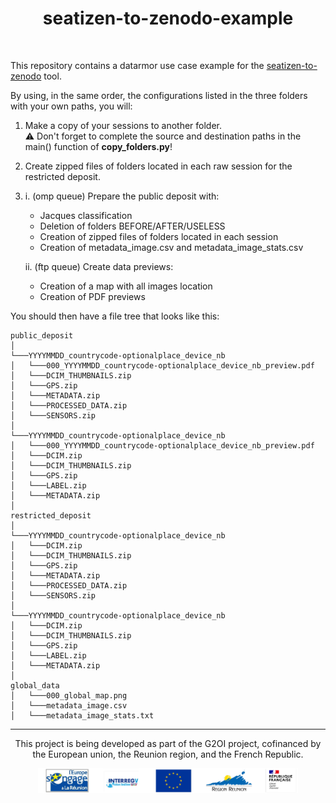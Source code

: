<div align="center">

# seatizen-to-zenodo-example


</div>
</br>

This repository contains a datarmor use case example for the [seatizen-to-zenodo](https://github.com/IRDG2OI/seatizen-to-zenodo) tool.

By using, in the same order, the configurations listed in the three folders with your own paths, you will:

1. Make a copy of your sessions to another folder. <br/>
:warning: Don't forget to complete the source and destination paths in the main() function of **copy_folders.py**!
2. Create zipped files of folders located in each raw session for the restricted deposit.
3. i. (omp queue) Prepare the public deposit with: <br/>

    - Jacques classification
    - Deletion of folders BEFORE/AFTER/USELESS
    - Creation of zipped files of folders located in each session
    - Creation of metadata_image.csv and metadata_image_stats.csv

    ii. (ftp queue) Create data previews: <br>

    - Creation of a map with all images location
    - Creation of PDF previews

You should then have a file tree that looks like this:
```
public_deposit
│
└───YYYYMMDD_countrycode-optionalplace_device_nb
│   └───000_YYYYMMDD_countrycode-optionalplace_device_nb_preview.pdf
│   └───DCIM_THUMBNAILS.zip
│   └───GPS.zip
│   └───METADATA.zip
│   └───PROCESSED_DATA.zip
│   └───SENSORS.zip
│
└───YYYYMMDD_countrycode-optionalplace_device_nb
│   └───000_YYYYMMDD_countrycode-optionalplace_device_nb_preview.pdf
│   └───DCIM.zip
│   └───DCIM_THUMBNAILS.zip
│   └───GPS.zip
│   └───LABEL.zip
│   └───METADATA.zip
│
restricted_deposit
│
└───YYYYMMDD_countrycode-optionalplace_device_nb
│   └───DCIM.zip
│   └───DCIM_THUMBNAILS.zip
│   └───GPS.zip
│   └───METADATA.zip
│   └───PROCESSED_DATA.zip
│   └───SENSORS.zip
│
└───YYYYMMDD_countrycode-optionalplace_device_nb
│   └───DCIM.zip
│   └───DCIM_THUMBNAILS.zip
│   └───GPS.zip
│   └───LABEL.zip
│   └───METADATA.zip
│
global_data
│   └───000_global_map.png
│   └───metadata_image.csv
│   └───metadata_image_stats.txt
```
---
<div align="center">

This project is being developed as part of the G2OI project, cofinanced by the European union, the Reunion region, and the French Republic.

<img src="https://github.com/IRDG2OI/seatizen-to-zenodo/blob/main/docs/logos_partenaires.png?raw=True" height="40px">

</div>